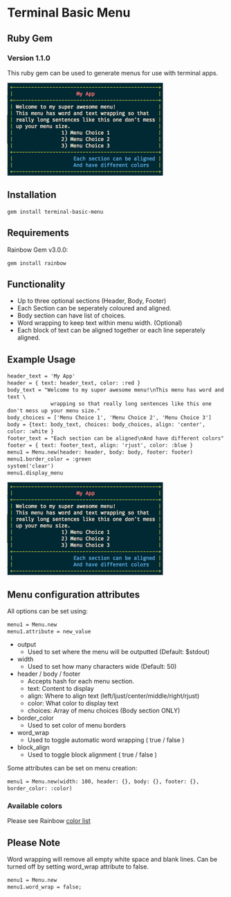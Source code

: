 # Terminal Basic Menu
## Ruby Gem
### Version 1.1.0

This ruby gem can be used to generate menus for use with terminal apps.

![Screenshot of menu](screen-shot.png)

## Installation
```
gem install terminal-basic-menu
```

## Requirements
Rainbow Gem v3.0.0:
```
gem install rainbow
```

## Functionality
- Up to three optional sections (Header, Body, Footer)
- Each Section can be seperately coloured and aligned.
- Body section can have list of choices.
- Word wrapping to keep text within menu width. (Optional)
- Each block of text can be aligned together or each line seperately aligned.

## Example Usage
```
header_text = 'My App'
header = { text: header_text, color: :red }
body_text = "Welcome to my super awesome menu!\nThis menu has word and text \
              wrapping so that really long sentences like this one don't mess up your menu size."
body_choices = ['Menu Choice 1', 'Menu Choice 2', 'Menu Choice 3']
body = {text: body_text, choices: body_choices, align: 'center', color: :white }
footer_text = "Each section can be aligned\nAnd have different colors"
footer = { text: footer_text, align: 'rjust', color: :blue }
menu1 = Menu.new(header: header, body: body, footer: footer)
menu1.border_color = :green
system('clear')
menu1.display_menu
```
![Screenshot of menu](screen-shot.png)


## Menu configuration attributes
All options can be set using:
```
menu1 = Menu.new
menu1.attribute = new_value
```
- output
    - Used to set where the menu will be outputted (Default: $stdout)
- width
    - Used to set how many characters wide (Default: 50)
- header / body / footer
    - Accepts hash for each menu section.
    - text: Content to display
    - align: Where to align text (left/ljust/center/middle/right/rjust)
    - color: What color to display text
    - choices: Array of menu choices (Body section ONLY)
- border_color
    - Used to set color of menu borders
- word_wrap
    - Used to toggle automatic word wrapping ( true / false )
- block_align
    - Used to toggle block alignment ( true / false )

Some attributes can be set on menu creation:
```
menu1 = Menu.new(width: 100, header: {}, body: {}, footer: {}, border_color: :color)
```

### Available colors
Please see Rainbow [color list](https://github.com/sickill/rainbow#user-content-color-list)

## Please Note
Word wrapping will remove all empty white space and blank lines.
Can be turned off by setting word_wrap attribute to false.
```
menu1 = Menu.new
menu1.word_wrap = false;
```
